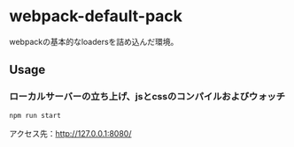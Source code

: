 # webpack-default-pack
webpackの基本的なloadersを詰め込んだ環境。

## Usage

### ローカルサーバーの立ち上げ、jsとcssのコンパイルおよびウォッチ
```bash
npm run start
```

アクセス先：http://127.0.0.1:8080/
